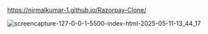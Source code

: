 https://nirmalkumar-1.github.io/Razorpay-Clone/

![screencapture-127-0-0-1-5500-index-html-2025-05-11-13_44_17](https://github.com/user-attachments/assets/413b0c33-f333-44c0-9464-40aa1440ab23)
